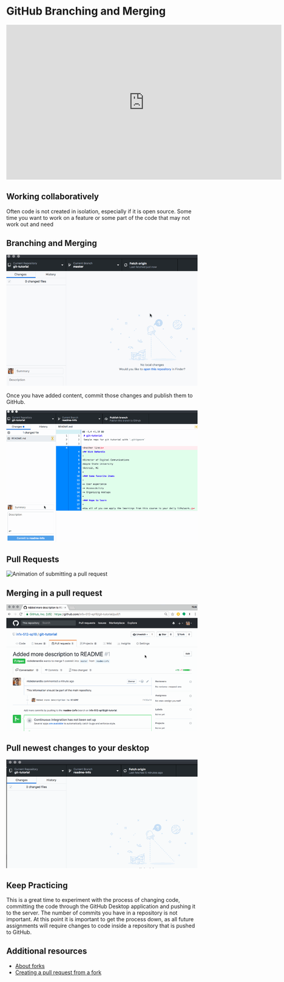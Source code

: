 # GitHub Branching and Merging

<iframe width="725" height="408" src="https://www.youtube.com/embed/EmF35TSzBG4" frameborder="0" allow="accelerometer; autoplay; encrypted-media; gyroscope; picture-in-picture" allowfullscreen></iframe>

## Working collaboratively

Often code is not created in isolation, especially if it is open source. Some time you want to work on a feature or some part of the code that may not work out and need

## Branching and Merging

![Animation of creating a branch in GitHub Desktop](./images/managing-files/github-desktop-branch.gif)

Once you have added content, commit those changes and publish them to GitHub.

![Animation of committing and publishing to GitHub](./images/managing-files/github-desktop-commit-to-branch.gif)

## Pull Requests

![Animation of submitting a pull request](./images/managing-files/github-submit-pr.gif)

## Merging in a pull request

![Animation of merging in a pull request](./images/managing-files/github-merge-pr.gif)

## Pull newest changes to your desktop

![Animation of fetching new changes from GitHub](./images/managing-files/github-fetch-changes.gif)

## Keep Practicing

This is a great time to experiment with the process of changing code, committing the code through the GitHub Desktop application and pushing it to the server. The number of commits you have in a repository is not important. At this point it is important to get the process down, as all future assignments will require changes to code inside a repository that is pushed to GitHub.

## Additional resources

- [About forks](https://help.github.com/en/articles/about-forks)
- [Creating a pull request from a fork](https://help.github.com/en/articles/creating-a-pull-request-from-a-fork)
